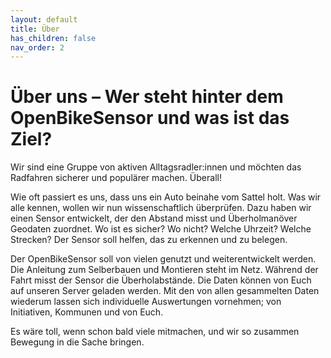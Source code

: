 ```yaml
---
layout: default
title: Über
has_children: false
nav_order: 2
---
```


# Über uns – Wer steht hinter dem OpenBikeSensor und was ist das Ziel?
Wir sind eine Gruppe von aktiven Alltagsradler:innen und möchten das Radfahren sicherer und populärer machen. Überall!

Wie oft passiert es uns, dass uns ein Auto beinahe vom Sattel holt. Was wir alle kennen, wollen wir nun wissenschaftlich überprüfen. Dazu haben wir einen Sensor entwickelt, der den Abstand misst und Überholmanöver Geodaten zuordnet. Wo ist es sicher? Wo nicht? Welche Uhrzeit? Welche Strecken? Der Sensor soll helfen, das zu erkennen und zu belegen.

Der OpenBikeSensor soll von vielen genutzt und weiterentwickelt werden. Die Anleitung zum Selberbauen und Montieren steht im Netz. Während der Fahrt misst der Sensor die Überholabstände. Die Daten können von Euch auf unseren Server geladen werden. Mit den von allen gesammelten Daten wiederum lassen sich individuelle Auswertungen vornehmen; von Initiativen, Kommunen und von Euch.

Es wäre toll, wenn schon bald viele mitmachen, und wir so zusammen Bewegung in die Sache bringen.
